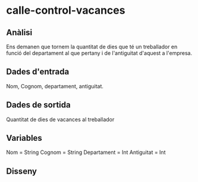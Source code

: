 # calle-control-vacances


## Anàlisi
Ens demanen que tornem la quantitat de dies que té un treballador en funció del departament al que pertany i de l'antiguitat d'aquest a l'empresa.

## Dades d'entrada
Nom, Cognom, departament, antiguitat.

## Dades de sortida
Quantitat de dies de vacances al treballador

## Variables

Nom = String
Cognom = String
Departament = Int
Antiguitat = Int


## Disseny

